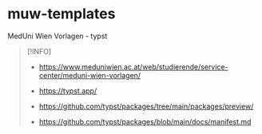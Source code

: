 # muw-templates

MedUni Wien Vorlagen - typst

> [!INFO]
>
> - https://www.meduniwien.ac.at/web/studierende/service-center/meduni-wien-vorlagen/
> - https://typst.app/
>
> - https://github.com/typst/packages/tree/main/packages/preview/
> - https://github.com/typst/packages/blob/main/docs/manifest.md
>